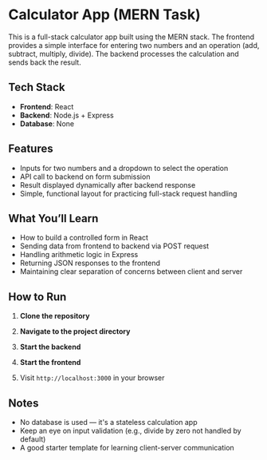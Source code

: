 # Calculator App (MERN Task)

This is a full-stack calculator app built using the MERN stack. The frontend provides a simple interface for entering two numbers and an operation (add, subtract, multiply, divide). The backend processes the calculation and sends back the result.

## Tech Stack

- **Frontend**: React  
- **Backend**: Node.js + Express  
- **Database**: None  

## Features

- Inputs for two numbers and a dropdown to select the operation
- API call to backend on form submission
- Result displayed dynamically after backend response
- Simple, functional layout for practicing full-stack request handling

## What You’ll Learn

- How to build a controlled form in React
- Sending data from frontend to backend via POST request
- Handling arithmetic logic in Express
- Returning JSON responses to the frontend
- Maintaining clear separation of concerns between client and server

## How to Run

1. **Clone the repository**

2. **Navigate to the project directory**

3. **Start the backend**

4. **Start the frontend**

5. Visit `http://localhost:3000` in your browser

## Notes

- No database is used — it's a stateless calculation app
- Keep an eye on input validation (e.g., divide by zero not handled by default)
- A good starter template for learning client-server communication
